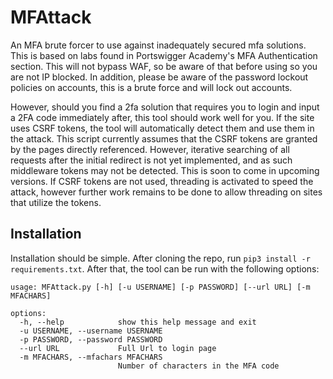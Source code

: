 # MFAttack
An MFA brute forcer to use against inadequately secured mfa solutions.  This is based on labs found in Portswigger Academy's MFA Authentication section.  This will not bypass WAF, so be aware of that before using so you are not IP blocked.  In addition, please be aware of the password lockout policies on accounts, this is a brute force and will lock out accounts.

However, should you find a 2fa solution that requires you to login and input a 2FA code immediately after, this tool should work well for you.  If the site uses CSRF tokens, the tool will automatically detect them and use them in the attack.  This script currently assumes that the CSRF tokens are granted by the pages directly referenced.  However, iterative searching of all requests after the initial redirect is not yet implemented, and as such middleware tokens may not be detected.  This is soon to come in upcoming versions.  If CSRF tokens are not used, threading is activated to speed the attack, however further work remains to be done to allow threading on sites that utilize the tokens.

## Installation

Installation should be simple.  After cloning the repo, run `pip3 install -r requirements.txt`.  After that, the tool can be run with the following options:

```code
usage: MFAttack.py [-h] [-u USERNAME] [-p PASSWORD] [--url URL] [-m MFACHARS]

options:
  -h, --help            show this help message and exit
  -u USERNAME, --username USERNAME
  -p PASSWORD, --password PASSWORD
  --url URL             Full Url to login page
  -m MFACHARS, --mfachars MFACHARS
                        Number of characters in the MFA code
```

